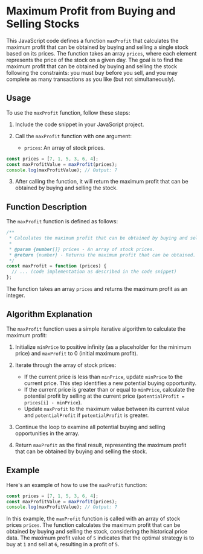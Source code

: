 # Maximum Profit from Buying and Selling Stocks

This JavaScript code defines a function `maxProfit` that calculates the maximum profit that can be obtained by buying and selling a single stock based on its prices. The function takes an array `prices`, where each element represents the price of the stock on a given day. The goal is to find the maximum profit that can be obtained by buying and selling the stock following the constraints: you must buy before you sell, and you may complete as many transactions as you like (but not simultaneously).

## Usage

To use the `maxProfit` function, follow these steps:

1. Include the code snippet in your JavaScript project.

2. Call the `maxProfit` function with one argument:
   - `prices`: An array of stock prices.

```javascript
const prices = [7, 1, 5, 3, 6, 4];
const maxProfitValue = maxProfit(prices);
console.log(maxProfitValue); // Output: 7
```

3. After calling the function, it will return the maximum profit that can be obtained by buying and selling the stock.

## Function Description

The `maxProfit` function is defined as follows:

```javascript
/**
 * Calculates the maximum profit that can be obtained by buying and selling a single stock.
 *
 * @param {number[]} prices - An array of stock prices.
 * @return {number} - Returns the maximum profit that can be obtained.
 */
const maxProfit = function (prices) {
  // ... (code implementation as described in the code snippet)
};
```

The function takes an array `prices` and returns the maximum profit as an integer.

## Algorithm Explanation

The `maxProfit` function uses a simple iterative algorithm to calculate the maximum profit:

1. Initialize `minPrice` to positive infinity (as a placeholder for the minimum price) and `maxProfit` to 0 (initial maximum profit).

2. Iterate through the array of stock prices:

   - If the current price is less than `minPrice`, update `minPrice` to the current price. This step identifies a new potential buying opportunity.
   - If the current price is greater than or equal to `minPrice`, calculate the potential profit by selling at the current price (`potentialProfit = prices[i] - minPrice`).
   - Update `maxProfit` to the maximum value between its current value and `potentialProfit` if `potentialProfit` is greater.

3. Continue the loop to examine all potential buying and selling opportunities in the array.

4. Return `maxProfit` as the final result, representing the maximum profit that can be obtained by buying and selling the stock.

## Example

Here's an example of how to use the `maxProfit` function:

```javascript
const prices = [7, 1, 5, 3, 6, 4];
const maxProfitValue = maxProfit(prices);
console.log(maxProfitValue); // Output: 7
```

In this example, the `maxProfit` function is called with an array of stock prices `prices`. The function calculates the maximum profit that can be obtained by buying and selling the stock, considering the historical price data. The maximum profit value of `5` indicates that the optimal strategy is to buy at `1` and sell at `6`, resulting in a profit of `5`.
